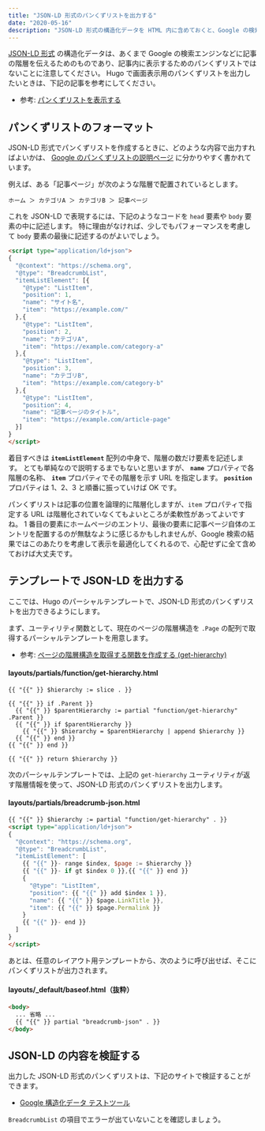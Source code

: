 ```yaml
---
title: "JSON-LD 形式のパンくずリストを出力する"
date: "2020-05-16"
description: "JSON-LD 形式の構造化データを HTML 内に含めておくと、Google の検索結果にページの階層構造が表示されるようになります。"
---
```


[JSON-LD 形式](https://json-ld.org/) の構造化データは、あくまで Google の検索エンジンなどに記事の階層を伝えるためのものであり、記事内に表示するためのパンくずリストではないことに注意してください。
Hugo で画面表示用のパンくずリストを出力したいときは、下記の記事を参考にしてください。

- 参考: [パンくずリストを表示する](breadcrumbs.html)


パンくずリストのフォーマット
----

JSON-LD 形式でパンくずリストを作成するときに、どのような内容で出力すればよいかは、 [Google のパンくずリストの説明ページ](https://developers.google.com/search/docs/data-types/breadcrumb) に分かりやすく書かれています。

例えば、ある「記事ページ」が次のような階層で配置されているとします。

```
ホーム ＞ カテゴリA ＞ カテゴリB ＞ 記事ページ
```

これを JSON-LD で表現するには、下記のようなコードを `head` 要素や `body` 要素の中に記述します。
特に理由がなければ、少しでもパフォーマンスを考慮して `body` 要素の最後に記述するのがよいでしょう。

```html
<script type="application/ld+json">
{
  "@context": "https://schema.org",
  "@type": "BreadcrumbList",
  "itemListElement": [{
    "@type": "ListItem",
    "position": 1,
    "name": "サイト名",
    "item": "https://example.com/"
  },{
    "@type": "ListItem",
    "position": 2,
    "name": "カテゴリA",
    "item": "https://example.com/category-a"
  },{
    "@type": "ListItem",
    "position": 3,
    "name": "カテゴリB",
    "item": "https://example.com/category-b"
  },{
    "@type": "ListItem",
    "position": 4,
    "name": "記事ページのタイトル",
    "item": "https://example.com/article-page"
  }]
}
</script>
```

着目すべきは __`itemListElement`__ 配列の中身で、階層の数だけ要素を記述します。
とても単純なので説明するまでもないと思いますが、 __`name`__ プロパティで各階層の名称、 __`item`__ プロパティでその階層を示す URL を指定します。
__`position`__ プロパティは 1、2、3 と順番に振っていけば OK です。

パンくずリストは記事の位置を論理的に階層化しますが、`item` プロパティで指定する URL は階層化されていなくてもよいところが柔軟性があってよいですね。
1 番目の要素にホームページのエントリ、最後の要素に記事ページ自体のエントリを配置するのが無駄なように感じるかもしれませんが、Google 検索の結果ではこのあたりを考慮して表示を最適化してくれるので、心配せずに全て含めておけば大丈夫です。


テンプレートで JSON-LD を出力する
----

ここでは、Hugo のパーシャルテンプレートで、JSON-LD 形式のパンくずリストを出力できるようにします。

まず、ユーティリティ関数として、現在のページの階層構造を `.Page` の配列で取得するパーシャルテンプレートを用意します。

- 参考: [ページの階層構造を取得する関数を作成する (get-hierarchy)](../layout/get-hierarchy.html)

#### layouts/partials/function/get-hierarchy.html

```
{{ "{{" }} $hierarchy := slice . }}

{{ "{{" }} if .Parent }}
  {{ "{{" }} $parentHierarchy := partial "function/get-hierarchy" .Parent }}
  {{ "{{" }} if $parentHierarchy }}
    {{ "{{" }} $hierarchy = $parentHierarchy | append $hierarchy }}
  {{ "{{" }} end }}
{{ "{{" }} end }}

{{ "{{" }} return $hierarchy }}
```

次のパーシャルテンプレートでは、上記の `get-hierarchy` ユーティリティが返す階層情報を使って、JSON-LD 形式のパンくずリストを出力します。

#### layouts/partials/breadcrumb-json.html

```html
{{ "{{" }} $hierarchy := partial "function/get-hierarchy" . }}
<script type="application/ld+json">
{
  "@context": "https://schema.org",
  "@type": "BreadcrumbList",
  "itemListElement": [
    {{ "{{" }}- range $index, $page := $hierarchy }}
    {{ "{{" }}- if gt $index 0 }},{{ "{{" }} end }}
    {
      "@type": "ListItem",
      "position": {{ "{{" }} add $index 1 }},
      "name": {{ "{{" }} $page.LinkTitle }},
      "item": {{ "{{" }} $page.Permalink }}
    }
    {{ "{{" }}- end }}
  ]
}
</script>
```

あとは、任意のレイアウト用テンプレートから、次のように呼び出せば、そこにパンくずリストが出力されます。

#### layouts/_default/baseof.html（抜粋）

```html
<body>
  ... 省略 ...
  {{ "{{" }} partial "breadcrumb-json" . }}
</body>
```


JSON-LD の内容を検証する
----

出力した JSON-LD 形式のパンくずリストは、下記のサイトで検証することができます。

- [Google 構造化データ テストツール](https://search.google.com/structured-data/testing-tool/u/0/)

`BreadcrumbList` の項目でエラーが出ていないことを確認しましょう。

